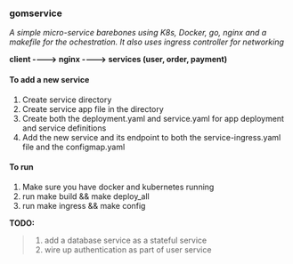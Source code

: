 ### gomservice

_A simple micro-service barebones using K8s, Docker, go, nginx and a makefile for the ochestration. It also uses ingress controller for networking_

**client ----> nginx ----> services (user, order, payment)**
#### To add a new service 
  1. Create service directory 
  2. Create service app file in the directory
  3. Create both the deployment.yaml and service.yaml for app deployment and service definitions
  4. Add the new service and its endpoint to both the service-ingress.yaml file and the configmap.yaml

#### To run
  1. Make sure you have docker and kubernetes running 
  2. run make build && make deploy_all
  3. run make ingress && make config 

**TODO:**
  >1. add a database service as a stateful service
  >2. wire up authentication as part of user service